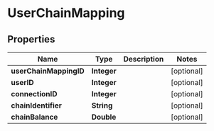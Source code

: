 
# UserChainMapping

## Properties
Name | Type | Description | Notes
------------ | ------------- | ------------- | -------------
**userChainMappingID** | **Integer** |  |  [optional]
**userID** | **Integer** |  |  [optional]
**connectionID** | **Integer** |  |  [optional]
**chainIdentifier** | **String** |  |  [optional]
**chainBalance** | **Double** |  |  [optional]



